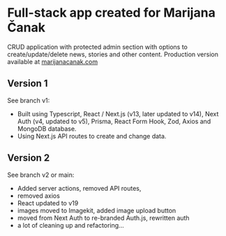 # Full-stack app created for Marijana Čanak

CRUD application with protected admin section with options to create/update/delete news, stories and other content.
Production version available at [marijanacanak.com](https://marijanacanak.com)

## Version 1

See branch v1:

- Built using Typescript, React / Next.js (v13, later updated to v14), Next Auth (v4, updated to v5), Prisma, React Form Hook, Zod, Axios and MongoDB database.
- Using Next.js API routes to create and change data.

## Version 2

See branch v2 or main:

- Added server actions, removed API routes,
- removed axios
- React updated to v19
- images moved to Imagekit, added image upload button
- moved from Next Auth to re-branded Auth.js, rewritten auth
- a lot of cleaning up and refactoring...
